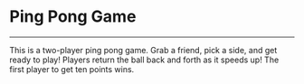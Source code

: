 # Ping Pong Game
---
This is a two-player ping pong game. Grab a friend, pick a side, and get ready to play! Players return the ball back and forth as it speeds up! The first player to get ten points wins.
